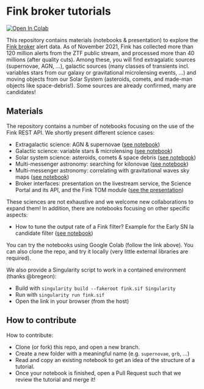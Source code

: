 # Fink broker tutorials

[![Open In Colab](https://colab.research.google.com/assets/colab-badge.svg)](https://colab.research.google.com/github/astrolabsoftware/fink-notebook-template/blob/main)

This repository contains materials (notebooks & presentation) to explore the [Fink broker](https://fink-broker.org) alert data. As of November 2021, Fink has collected more than 120 million alerts from the ZTF public stream, and processed more than 40 millions (after quality cuts). Among these, you will find extragalatic sources (supernovae, AGN, ...), galactic sources (many classes of transients incl. variables stars from our galaxy or gravitational microlensing events, ...) and moving objects from our Solar System (asteroids, comets, and made-man objects like space-debris!). Some sources are already confirmed, many are candidates!

## Materials

The repository contains a number of notebooks focusing on the use of the Fink REST API. We shortly present different science cases:

- Extragalactic science: AGN & supernovae ([see notebook](extragalactic/extragalactic.ipynb))
- Galactic science: variable stars & microlensing ([see notebook](galactic/galactic.ipynb))
- Solar system science: asteroids, comets & space debris ([see notebook](sso/sso.ipynb))
- Multi-messenger astronomy: searching for kilonovae ([see notebook](MMA/MMA.ipynb))
- Multi-messenger astronomy: correlating with gravitational waves sky maps ([see notebook](MMA/gravitational_waves.ipynb))
- Broker interfaces: presentation on the livestream service, the Science Portal and its API, and the Fink TOM module ([see the presentation](interfaces/README.md))

These sciences are not exhaustive and we welcome new collaborations to expand them! In addition, there are notebooks focusing on other specific aspects:

- How to tune the output rate of a Fink filter? Example for the Early SN Ia candidate filter ([see notebook](extragalactic/tuning_snia_output_rate.ipynb))

You can try the notebooks using Google Colab (follow the link above). You can also clone the repo, and try it locally (very little external libraries are required).

We also provide a Singularity script to work in a contained environment (thanks @bregeon):

- Build with `singularity build --fakeroot fink.sif Singularity`
- Run with `singularity run fink.sif`
- Open the link in your browser (from the host)


## How to contribute

How to contribute:

- Clone (or fork) this repo, and open a new branch.
- Create a new folder with a meaningful name (e.g. `supernovae`, `grb`, ...)
- Read and copy an existing notebook to get an idea of the structure of a tutorial.
- Once your notebook is finished, open a Pull Request such that we review the tutorial and merge it!
